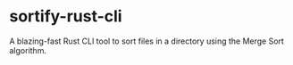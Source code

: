 # sortify-rust-cli
A blazing-fast Rust CLI tool to sort files in a directory using the Merge Sort algorithm.
